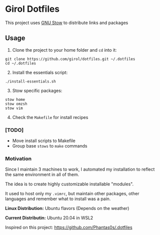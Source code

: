 # Girol Dotfiles

This project uses [GNU Stow](https://www.gnu.org/software/stow/) to distribute links and packages

## Usage

1. Clone the project to your home folder and `cd` into it:

```shell
git clone https://github.com/girol/dotfiles.git ~/.dotfiles
cd ~/.dotfiles
```

2. Install the essentials script:

```shell
./install-essentials.sh
```

3. Stow specific packages:

```shell
stow home
stow omzsh
stow vim
```

4. Check the `Makefile` for install recipes


### [TODO]

- Move install scripts to Makefile
- Group base `stows` to `make` commands

### Motivation

Since I maintain 3 machines to work, I automated my installation to reflect the same environment in all of them.

The idea is to create highly customizable installable "modules".

It used to host only my `.vimrc`, but maintain other packages, other languages and remember what to install was a pain.


**Linux Distribution:** Ubuntu flavors (Depends on the weather)

**Current Distributin:** Ubuntu 20.04 in WSL2

Inspired on this project: https://github.com/Phantas0s/.dotfiles
